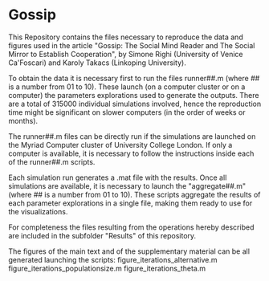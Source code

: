 # Gossip

This Repository contains the files necessary to reproduce the data and figures used in the article "Gossip: The Social Mind Reader and The Social Mirror
to Establish Cooperation", by Simone Righi (University of Venice Ca'Foscari) and Karoly Takacs (Linkoping University).

To obtain the data it is necessary first to run the files runner##.m (where ## is a number from 01 to 10). These launch (on a computer cluster or on a computer) the parameters explorations used to generate the outputs. There are a total of 315000 individual simulations involved, hence the reproduction time might be significant on slower computers (in the order of weeks or months). 

The runner##.m files can be directly run if the simulations are launched on the Myriad Computer cluster of University College London. If only a computer is available, it is necessary to follow the instructions inside each of the runner##.m scripts.

Each simulation run generates a .mat file with the results.
Once all simulations are available, it is necessary to launch the "aggregate##.m" (where ## is a number from 01 to 10). These scripts aggregate the results of each parameter explorations in a single file, making them ready to use for the visualizations.

For completeness the files resulting from the operations hereby described are included in the subfolder "Results" of this repository.

The figures of the main text and of the supplementary material can be all generated launching the scripts:
figure_iterations_alternative.m
figure_iterations_populationsize.m
figure_iterations_theta.m



